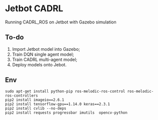 # Jetbot CADRL
Running CADRL_ROS on Jetbot with Gazebo simulation

## To-do
1. Import Jetbot model into Gazebo;
2. Train DQN single agent model;
3. Train CADRL multi-agent model;
4. Deploy models onto Jebot. 

## Env
    sudo apt-get install python-pip ros-melodic-ros-control ros-melodic-ros-controllers
    pip2 install imageio==2.6.1
    pip2 install tensorflow-gpu==1.14.0 keras==2.3.1
    pip2 install cvlib --no-deps
    pip2 install requests progressbar imutils  opencv-python
